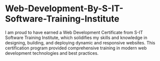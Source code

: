 # Web-Development-By-S-IT-Software-Training-Institute
I am proud to have earned a Web Development Certificate from S-IT Software Training Institute, which solidifies my skills and knowledge in designing, building, and deploying dynamic and responsive websites. This certification program provided comprehensive training in modern web development technologies and best practices.
